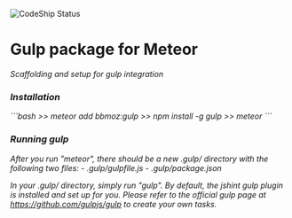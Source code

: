 ![CodeShip Status](https://codeship.com/projects/215bc240-b61d-0132-ac42-4286e2c721fd/status?branch=master)
<h1><b>Gulp package for Meteor</b></h1>
<i>Scaffolding and setup for gulp integration</li>

<h3>Installation</h3>
```bash
>> meteor add bbmoz:gulp
>> npm install -g gulp
>> meteor
```

<h3>Running gulp</h3>
After you run "meteor", there should be a new .gulp/ directory with the following two files:
- .gulp/gulpfile.js
- .gulp/package.json

In your .gulp/ directory, simply run "gulp". By default, the jshint gulp plugin is installed and set up for you. Please refer to the official gulp page at https://github.com/gulpjs/gulp to create your own tasks.
